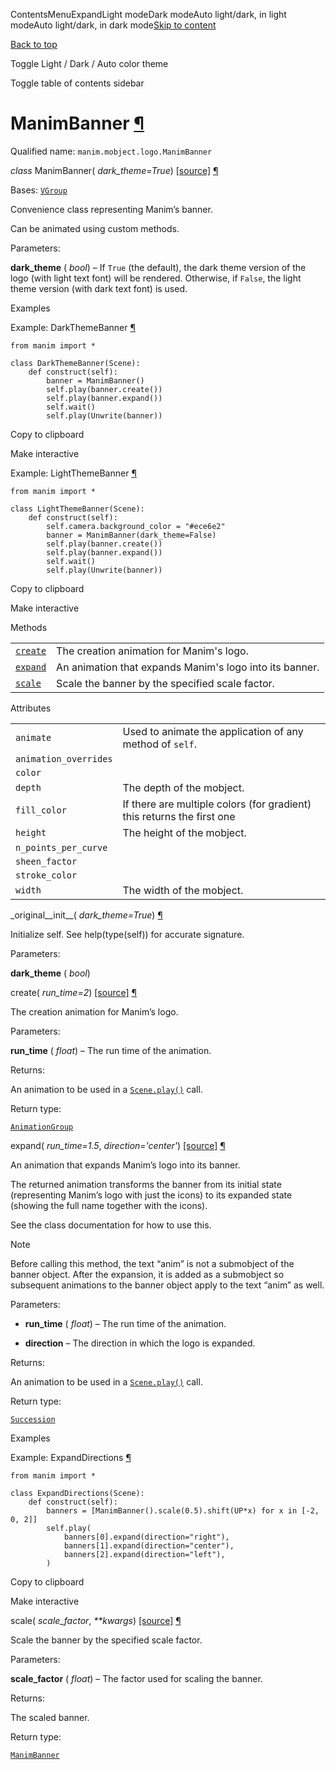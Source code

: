ContentsMenuExpandLight modeDark modeAuto light/dark, in light modeAuto light/dark, in dark mode[Skip to content](https://docs.manim.community/en/stable/reference/manim.mobject.logo.ManimBanner.html#furo-main-content)

[Back to top](https://docs.manim.community/en/stable/reference/manim.mobject.logo.ManimBanner.html#)

Toggle Light / Dark / Auto color theme

Toggle table of contents sidebar

# ManimBanner [¶](https://docs.manim.community/en/stable/reference/manim.mobject.logo.ManimBanner.html\#manimbanner "Link to this heading")

Qualified name: `manim.mobject.logo.ManimBanner`

_class_ ManimBanner( _dark\_theme=True_) [\[source\]](https://docs.manim.community/en/stable/_modules/manim/mobject/logo.html#ManimBanner) [¶](https://docs.manim.community/en/stable/reference/manim.mobject.logo.ManimBanner.html#manim.mobject.logo.ManimBanner "Link to this definition")

Bases: [`VGroup`](https://docs.manim.community/en/stable/reference/manim.mobject.types.vectorized_mobject.VGroup.html#manim.mobject.types.vectorized_mobject.VGroup "manim.mobject.types.vectorized_mobject.VGroup")

Convenience class representing Manim’s banner.

Can be animated using custom methods.

Parameters:

**dark\_theme** ( _bool_) – If `True` (the default), the dark theme version of the logo
(with light text font) will be rendered. Otherwise, if `False`,
the light theme version (with dark text font) is used.

Examples

Example: DarkThemeBanner [¶](https://docs.manim.community/en/stable/reference/manim.mobject.logo.ManimBanner.html#darkthemebanner)

```
from manim import *

class DarkThemeBanner(Scene):
    def construct(self):
        banner = ManimBanner()
        self.play(banner.create())
        self.play(banner.expand())
        self.wait()
        self.play(Unwrite(banner))

```

Copy to clipboard

Make interactive

Example: LightThemeBanner [¶](https://docs.manim.community/en/stable/reference/manim.mobject.logo.ManimBanner.html#lightthemebanner)

```
from manim import *

class LightThemeBanner(Scene):
    def construct(self):
        self.camera.background_color = "#ece6e2"
        banner = ManimBanner(dark_theme=False)
        self.play(banner.create())
        self.play(banner.expand())
        self.wait()
        self.play(Unwrite(banner))

```

Copy to clipboard

Make interactive

Methods

|     |     |
| --- | --- |
| [`create`](https://docs.manim.community/en/stable/reference/manim.mobject.logo.ManimBanner.html#manim.mobject.logo.ManimBanner.create "manim.mobject.logo.ManimBanner.create") | The creation animation for Manim's logo. |
| [`expand`](https://docs.manim.community/en/stable/reference/manim.mobject.logo.ManimBanner.html#manim.mobject.logo.ManimBanner.expand "manim.mobject.logo.ManimBanner.expand") | An animation that expands Manim's logo into its banner. |
| [`scale`](https://docs.manim.community/en/stable/reference/manim.mobject.logo.ManimBanner.html#manim.mobject.logo.ManimBanner.scale "manim.mobject.logo.ManimBanner.scale") | Scale the banner by the specified scale factor. |

Attributes

|     |     |
| --- | --- |
| `animate` | Used to animate the application of any method of `self`. |
| `animation_overrides` |  |
| `color` |  |
| `depth` | The depth of the mobject. |
| `fill_color` | If there are multiple colors (for gradient) this returns the first one |
| `height` | The height of the mobject. |
| `n_points_per_curve` |  |
| `sheen_factor` |  |
| `stroke_color` |  |
| `width` | The width of the mobject. |

\_original\_\_init\_\_( _dark\_theme=True_) [¶](https://docs.manim.community/en/stable/reference/manim.mobject.logo.ManimBanner.html#manim.mobject.logo.ManimBanner._original__init__ "Link to this definition")

Initialize self. See help(type(self)) for accurate signature.

Parameters:

**dark\_theme** ( _bool_)

create( _run\_time=2_) [\[source\]](https://docs.manim.community/en/stable/_modules/manim/mobject/logo.html#ManimBanner.create) [¶](https://docs.manim.community/en/stable/reference/manim.mobject.logo.ManimBanner.html#manim.mobject.logo.ManimBanner.create "Link to this definition")

The creation animation for Manim’s logo.

Parameters:

**run\_time** ( _float_) – The run time of the animation.

Returns:

An animation to be used in a [`Scene.play()`](https://docs.manim.community/en/stable/reference/manim.scene.scene.Scene.html#manim.scene.scene.Scene.play "manim.scene.scene.Scene.play") call.

Return type:

[`AnimationGroup`](https://docs.manim.community/en/stable/reference/manim.animation.composition.AnimationGroup.html#manim.animation.composition.AnimationGroup "manim.animation.composition.AnimationGroup")

expand( _run\_time=1.5_, _direction='center'_) [\[source\]](https://docs.manim.community/en/stable/_modules/manim/mobject/logo.html#ManimBanner.expand) [¶](https://docs.manim.community/en/stable/reference/manim.mobject.logo.ManimBanner.html#manim.mobject.logo.ManimBanner.expand "Link to this definition")

An animation that expands Manim’s logo into its banner.

The returned animation transforms the banner from its initial
state (representing Manim’s logo with just the icons) to its
expanded state (showing the full name together with the icons).

See the class documentation for how to use this.

Note

Before calling this method, the text “anim” is not a
submobject of the banner object. After the expansion,
it is added as a submobject so subsequent animations
to the banner object apply to the text “anim” as well.

Parameters:

- **run\_time** ( _float_) – The run time of the animation.

- **direction** – The direction in which the logo is expanded.


Returns:

An animation to be used in a [`Scene.play()`](https://docs.manim.community/en/stable/reference/manim.scene.scene.Scene.html#manim.scene.scene.Scene.play "manim.scene.scene.Scene.play") call.

Return type:

[`Succession`](https://docs.manim.community/en/stable/reference/manim.animation.composition.Succession.html#manim.animation.composition.Succession "manim.animation.composition.Succession")

Examples

Example: ExpandDirections [¶](https://docs.manim.community/en/stable/reference/manim.mobject.logo.ManimBanner.html#expanddirections)

```
from manim import *

class ExpandDirections(Scene):
    def construct(self):
        banners = [ManimBanner().scale(0.5).shift(UP*x) for x in [-2, 0, 2]]
        self.play(
            banners[0].expand(direction="right"),
            banners[1].expand(direction="center"),
            banners[2].expand(direction="left"),
        )

```

Copy to clipboard

Make interactive

scale( _scale\_factor_, _\*\*kwargs_) [\[source\]](https://docs.manim.community/en/stable/_modules/manim/mobject/logo.html#ManimBanner.scale) [¶](https://docs.manim.community/en/stable/reference/manim.mobject.logo.ManimBanner.html#manim.mobject.logo.ManimBanner.scale "Link to this definition")

Scale the banner by the specified scale factor.

Parameters:

**scale\_factor** ( _float_) – The factor used for scaling the banner.

Returns:

The scaled banner.

Return type:

[`ManimBanner`](https://docs.manim.community/en/stable/reference/manim.mobject.logo.ManimBanner.html#manim.mobject.logo.ManimBanner "manim.mobject.logo.ManimBanner")